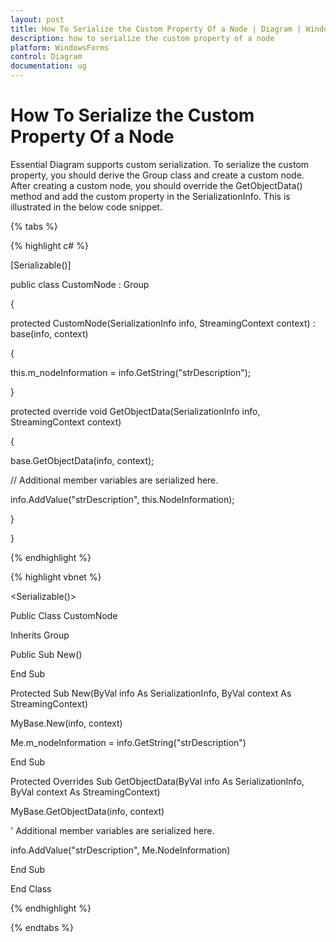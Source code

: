 ```yaml
---
layout: post
title: How To Serialize the Custom Property Of a Node | Diagram | WindowsForms | Syncfusion
description: how to serialize the custom property of a node
platform: WindowsForms
control: Diagram
documentation: ug
---
```


# How To Serialize the Custom Property Of a Node

Essential Diagram supports custom serialization. To serialize the custom property, you should derive the Group class and create a custom node. After creating a custom node, you should override the GetObjectData() method and add the custom property in the SerializationInfo. This is illustrated in the below code snippet.

{% tabs %}

{% highlight c# %}

[Serializable()]

public class CustomNode : Group

{

protected CustomNode(SerializationInfo info, StreamingContext context) : base(info, context)

{

this.m_nodeInformation = info.GetString("strDescription");

}

protected override void GetObjectData(SerializationInfo info, StreamingContext context)

{

base.GetObjectData(info, context);



// Additional member variables are serialized here.

info.AddValue("strDescription", this.NodeInformation);

}

}

{% endhighlight %}

{% highlight vbnet %}

&lt;Serializable()&gt;

Public Class CustomNode

Inherits Group

Public Sub New()

End Sub

Protected Sub New(ByVal info As SerializationInfo, ByVal context As StreamingContext)

MyBase.New(info, context)

Me.m_nodeInformation = info.GetString("strDescription")

End Sub

Protected Overrides Sub GetObjectData(ByVal info As SerializationInfo, ByVal context As StreamingContext)

MyBase.GetObjectData(info, context)



' Additional member variables are serialized here.

info.AddValue("strDescription", Me.NodeInformation)

End Sub

End Class

{% endhighlight %}

{% endtabs %}